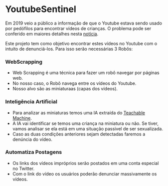 # YoutubeSentinel

Em 2019 veio a público a informação de que o Youtube estava sendo usado por pedófilos para encontrar vídeos de crianças. 
O problema pode ser conferido em maiores detalhes nesta [notícia](https://mashable.com/article/youtube-wakeup-child-exploitation-explained/).

Este projeto tem como objetivo encontrar estes vídeos no Youtube com o intuito de denunciá-los.
Para isso serão necessárias 3 Robôs:
### **WebScrapping**
+ Web Scrapping é uma técnica para fazer um robô navegar por páginas web.
+ No nosso caso, o Robô navega entre os vídeos do Youtube.
+ Nosso alvo são as miniaturaas (capas dos vídeos).
### **Inteligência Artificial**
+ Para analizar as miniaturas temos uma IA extraída do [Teachable Machine](https://teachablemachine.withgoogle.com/).
+ A IA vai identificar se temos uma criança na miniatura ou não. Se tiver, vamos analisar se ela está em uma situação passivel de ser sexualizada.
+ Caso as duas condições anteriores sejam detectadas faremos a denúncia do vídeo.
### **Automatiza Postagens**
+ Os links dos vídeos impróprios serão postados em uma conta especial no Twitter.
+ Com o link do vídeo os usuários poderão denunciar massivamente os vídeos.
